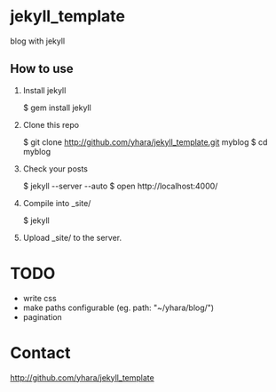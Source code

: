 jekyll_template
===============

blog with jekyll


How to use
----------

1. Install jekyll

    $ gem install jekyll

2. Clone this repo

    $ git clone http://github.com/yhara/jekyll_template.git myblog
    $ cd myblog

3. Check your posts

    $ jekyll --server --auto
    $ open http://localhost:4000/

4. Compile into _site/

    $ jekyll

5. Upload _site/ to the server.


TODO
====

* write css
* make paths configurable (eg. path: "~/yhara/blog/")
* pagination

Contact
=======

http://github.com/yhara/jekyll_template
